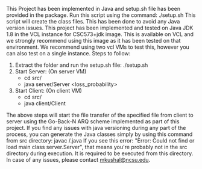 This Project has been implemented in Java and setup.sh file has been provided in the package. 
Run this script using the command: ./setup.sh
This script will create the class files. This has been done to avoid any Java version issues.
This project has been implemented and tested on Java JDK 1.8 in the VCL instance for CSC573+jdk image. This is available on VCL and we strongly recommend using this image as it has been tested on that environment.
We recommend using two vcl VMs to test this, however you can also test on a single instance.
Steps to follow:
1. Extract the folder and run the setup.sh file: ./setup.sh
2. Start Server: (On server VM)
	- cd src/
	- java server/Server <port> <file name> <loss_probability>
3. Start Client: (On client VM)
	- cd src/
	- java client/Client <host> <port> <fine name> <Window N> <MSS>

The above steps will start the file transfer of the specified file from client to server using the Go-Back-N ARQ scheme implemented as part of this project.
If you find any issues with java versioning during any part of the process, you can generate the Java classes simply by using this command from src directory: javac <class directory>/<class name>.java 
If you see this error: "Error: Could not find or load main class server.Server", that means you're probably not in the src directory during execution. It is required to be executed from this directory.
In case of any issues, please contact mkushal@ncsu.edu.
